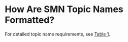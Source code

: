 # How Are SMN Topic Names Formatted?<a name="smn_faq_0005"></a>

For detailed topic name requirements, see  [Table 1](creating-a-topic.md#en-us_topic_0043394871_table9567729153632).

